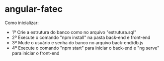 # angular-fatec

Como inicializar: <br>
<ul>
  <li>1º Crie a estrutura do banco como no arquivo "estrutura.sql"</li>
  <li>2º Execute o comando "npm install" na pasta back-end e front-end</li>
  <li>3º Mude o usuário e senha do banco no arquivo back-end/db.js</li>
  <li>4º Execute o comando "npm start" para iniciar o back-end e "ng serve" para iniciar o front-end</li>
  </ul>
